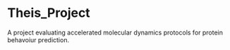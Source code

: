 # Theis_Project
A project evaluating accelerated molecular dynamics protocols for protein behavoiur prediction. 
